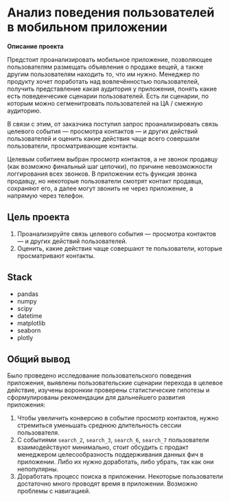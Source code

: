 # Анализ поведения пользователей в мобильном приложении

**Описание проекта**

Предстоит проанализировать мобильное приложение, позволяющее пользователям размещать объявления о продаже вещей, а также другим пользователям находить то, что им нужно. Менеджер по продукту хочет поработать над вовлечённостью пользователей, получить представление какая аудитория у приложения, понять какие есть поведенчесике сценарии пользователей. Есть ли сценарии, по которым можно сегменитровать пользователей на ЦА / смежную аудиторию.

В связи с этим, от заказчика поступил запрос проанализировать связь целевого события — просмотра контактов — и других действий пользователей и оценить какие действия чаще всего совершали пользователи, просматривающие контакты. 

Целевым собитием выбран просмотр контактов, а не звонок продавцу (как возможно финальный шаг цепочки), по причине невозможности логгирования всех звонков. В приложении есть функция звонка продавцу, но некоторые пользователи смотрят контакт продавца, сохраняют его, а далее могут звонить не через приложение, а напрямую через телефон.

**Цель проекта**
---
1. Проанализируйте связь целевого события — просмотра контактов — и других действий пользователей. 
2. Оценить, какие действия чаще совершают те пользователи, которые просматривают контакты.

**Stack**
---
- pandas
- numpy
- scipy
- datetime
- matplotlib
- seaborn
- plotly

**Общий вывод**
---
Было проведено исследование пользовательского поведения приложения, выявлены пользовательские сценарии перехода в целевое действие, изучены воронкии проверены статистические гипотезы и сформулированы рекомендации для дальнейшего развития приложения:

1. Чтобы увеличить конверсию в событие просмотр контактов, нужно стремиться уменьшать среднюю длительность сессии пользователя. 
2. С событиями `search_2`, `search_3`, `search_6`, `search_7` пользователи взаимодействуют минимально, стоит обсудить с продакт менеджером целесообразность поддерживания данных фич в приложении. Либо их нужно доработать, либо убрать, так как они непопулярны.
3. Доработать процесс поиска в приложении. Некоторые пользователи достаточно много проводят время в приложении. Возможно проблемы с навигацией.